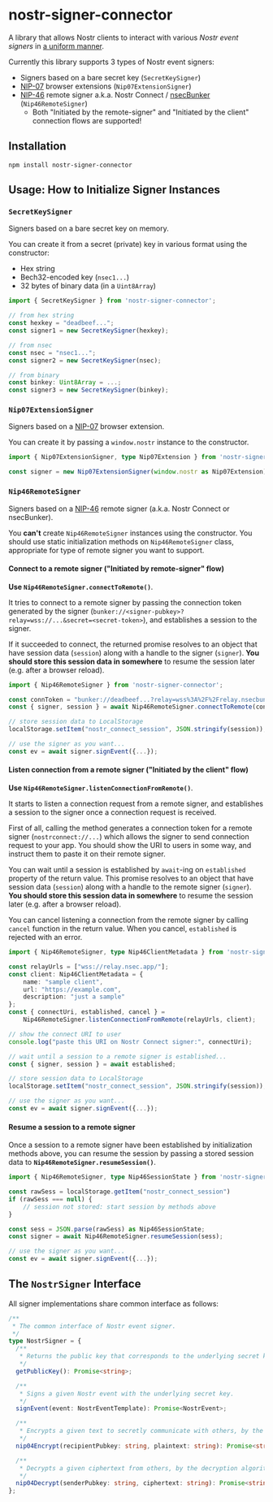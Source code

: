 # nostr-signer-connector
A library that allows Nostr clients to interact with various *Nostr event signers* in [a uniform manner](#the-nostrsigner-interface).

Currently this library supports 3 types of Nostr event signers:

- Signers based on a bare secret key (`SecretKeySigner`)
- [NIP-07](https://github.com/nostr-protocol/nips/blob/master/07.md) browser extensions (`Nip07ExtensionSigner`)
- [NIP-46](https://github.com/nostr-protocol/nips/blob/master/46.md) remote signer a.k.a. Nostr Connect / [nsecBunker](https://nsecbunker.com/) (`Nip46RemoteSigner`)
    + Both "Initiated by the remote-signer" and "Initiated by the client" connection flows are supported!

## Installation
```
npm install nostr-signer-connector
```

## Usage: How to Initialize Signer Instances
### `SecretKeySigner`
Signers based on a bare secret key on memory.

You can create it from a secret (private) key in various format using the constructor:
- Hex string
- Bech32-encoded key (`nsec1...`)
- 32 bytes of binary data (in a `Uint8Array`)

```ts
import { SecretKeySigner } from 'nostr-signer-connector';

// from hex string
const hexkey = "deadbeef...";
const signer1 = new SecretKeySigner(hexkey);

// from nsec
const nsec = "nsec1...";
const signer2 = new SecretKeySigner(nsec);

// from binary
const binkey: Uint8Array = ...;
const signer3 = new SecretKeySigner(binkey);
```

### `Nip07ExtensionSigner`
Signers based on a [NIP-07](https://github.com/nostr-protocol/nips/blob/master/07.md) browser extension.

You can create it by passing a `window.nostr` instance to the constructor.

```ts
import { Nip07ExtensionSigner, type Nip07Extension } from 'nostr-signer-connector';

const signer = new Nip07ExtensionSigner(window.nostr as Nip07Extension);
```

### `Nip46RemoteSigner`
Signers based on a [NIP-46](https://github.com/nostr-protocol/nips/blob/master/46.md) remote signer (a.k.a. Nostr Connect or nsecBunker).

You **can't** create `Nip46RemoteSigner` instances using the constructor.
You should use static initialization methods on `Nip46RemoteSigner` class, appropriate for type of remote signer you want to support.

#### Connect to a remote signer ("Initiated by remote-signer" flow)
**Use `Nip46RemoteSigner.connectToRemote()`**.

It tries to connect to a remote signer by passing the connection token generated by the signer (`bunker://<signer-pubkey>?relay=wss://...&secret=<secret-token>`), and establishes a session to the signer.

If it succeeded to connect, the returned promise resolves to an object that have session data (`session`) along with a handle to the signer (`signer`).
**You should store this session data in somewhere** to resume the session later (e.g. after a browser reload).

```ts
import { Nip46RemoteSigner } from 'nostr-signer-connector';

const connToken = "bunker://deadbeef...?relay=wss%3A%2F%2Frelay.nsecbunker.com&secret=..."
const { signer, session } = await Nip46RemoteSigner.connectToRemote(connToken);

// store session data to LocalStorage
localStorage.setItem("nostr_connect_session", JSON.stringify(session));

// use the signer as you want...
const ev = await signer.signEvent({...});
```

#### Listen connection from a remote signer ("Initiated by the client" flow)
**Use `Nip46RemoteSigner.listenConnectionFromRemote()`**.

It starts to listen a connection request from a remote signer, and establishes a session to the signer once a connection request is received.

First of all, calling the method generates a connection token for a remote signer (`nostrconnect://...`) which allows the signer to send connection request to your app.
You should show the URI to users in some way, and instruct them to paste it on their remote signer.

You can wait until a session is established by `await`-ing on `established` property of the return value.
This promise resolves to an object that have session data (`session`) along with a handle to the remote signer (`signer`).
**You should store this session data in somewhere** to resume the session later (e.g. after a browser reload).

You can cancel listening a connection from the remote signer by calling `cancel` function in the return value.
When you cancel, `established` is rejected with an error.

```ts
import { Nip46RemoteSigner, type Nip46ClientMetadata } from 'nostr-signer-connector';

const relayUrls = ["wss://relay.nsec.app/"];
const client: Nip46ClientMetadata = {
    name: "sample client",
    url: "https://example.com",
    description: "just a sample"
};
const { connectUri, established, cancel } = 
    Nip46RemoteSigner.listenConnectionFromRemote(relayUrls, client);

// show the connect URI to user
console.log("paste this URI on Nostr Connect signer:", connectUri);

// wait until a session to a remote signer is established...
const { signer, session } = await established;

// store session data to LocalStorage
localStorage.setItem("nostr_connect_session", JSON.stringify(session));

// use the signer as you want...
const ev = await signer.signEvent({...});
```

#### Resume a session to a remote signer
Once a session to a remote signer have been established by initialization methods above,
you can resume the session by passing a stored session data to **`Nip46RemoteSigner.resumeSession()`**.

```ts
import { Nip46RemoteSigner, type Nip46SessionState } from 'nostr-signer-connector';

const rawSess = localStorage.getItem("nostr_connect_session")
if (rawSess === null) {
    // session not stored: start session by methods above
}

const sess = JSON.parse(rawSess) as Nip46SessionState;
const signer = await Nip46RemoteSigner.resumeSession(sess);

// use the signer as you want...
const ev = await signer.signEvent({...});
```

## The `NostrSigner` Interface
All signer implementations share common interface as follows:

```ts
/**
 * The common interface of Nostr event signer.
 */
type NostrSigner = {
  /**
   * Returns the public key that corresponds to the underlying secret key, in hex string format.
   */
  getPublicKey(): Promise<string>;

  /**
   * Signs a given Nostr event with the underlying secret key.
   */
  signEvent(event: NostrEventTemplate): Promise<NostrEvent>;

  /**
   * Encrypts a given text to secretly communicate with others, by the encryption algorithm defined in NIP-04.
   */
  nip04Encrypt(recipientPubkey: string, plaintext: string): Promise<string>;

  /**
   * Decrypts a given ciphertext from others, by the decryption algorithm defined in NIP-04.
   */
  nip04Decrypt(senderPubkey: string, ciphertext: string): Promise<string>;
};

```
